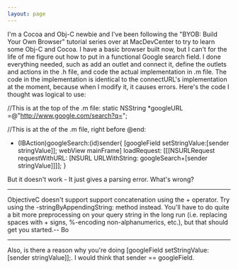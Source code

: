 ```yaml
---
layout: page
---
```


I'm a Cocoa and Obj-C newbie and I've been following the "BYOB: Build Your Own Browser" tutorial series over at MacDevCenter to try to learn some Obj-C and Cocoa. I have a basic browser built now, but I can't for the life of me figure out how to put in a functional Google search field. I done everything needed, such as add an outlet and connect it, define the outlets and actions in the .h file, and code the actual implementation in .m file. The code in the implementation is identical to the connectURL's implementation at the moment, because when I modify it, it causes errors. Here's the code I thought was logical to use:

    
//This is at the top of the .m file:
static NSString *googleURL =@"http://www.google.com/search?q=";


//This is at the of the .m file, right before @end:
- (IBAction)googleSearch:(id)sender{
    [googleField setStringValue:[sender stringValue]];
    webView mainFrame] loadRequest:
        [[[NSURLRequest requestWithURL:
            [NSURL URLWithString:
				googleSearch+[sender stringValue]]]];
}

But it doesn't work - It just gives a parsing error. What's wrong?

----

ObjectiveC doesn't support support concatenation using the + operator.  Try using the     -stringByAppendingString: method instead.  You'll have to do quite a bit more preprocessing on your query string in the long run (i.e. replacing spaces with + signs, %-encoding non-alphanumerics, etc.), but that should get you started.-- Bo

----

Also, is there a reason why you're doing     [googleField setStringValue:[sender stringValue]];. I would think that     sender == googleField.
